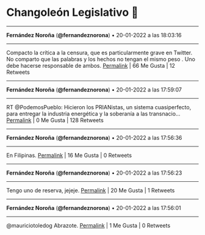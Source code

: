 # Changoleón Legislativo 🙈
*****
**Fernández Noroña** (**@fernandeznorona**) • 20-01-2022 a las 18:03:16
*****
Compacto la crítica a la censura, que es particularmente grave en Twitter. No comparto que las palabras y los hechos no tengan el mismo peso . Uno debe hacerse responsable de ambos.
[Permalink](https://twitter.com/fernandeznorona/status/1484345823701860357) | 66 Me Gusta | 12 Retweets
*****
**Fernández Noroña** (**@fernandeznorona**) • 20-01-2022 a las 17:59:07
*****
RT @PodemosPueblo: Hicieron los PRIANistas, un sistema cuasiperfecto, para entregar la industria energética y la soberanía a las transnacio…
[Permalink](https://twitter.com/fernandeznorona/status/1484344776304381957) | 0 Me Gusta | 128 Retweets
*****
**Fernández Noroña** (**@fernandeznorona**) • 20-01-2022 a las 17:56:36
*****
En Filipinas.
[Permalink](https://twitter.com/fernandeznorona/status/1484344146089308163) | 16 Me Gusta | 0 Retweets
*****
**Fernández Noroña** (**@fernandeznorona**) • 20-01-2022 a las 17:56:23
*****
Tengo uno de reserva, jejeje.
[Permalink](https://twitter.com/fernandeznorona/status/1484344088082063362) | 20 Me Gusta | 1 Retweets
*****
**Fernández Noroña** (**@fernandeznorona**) • 20-01-2022 a las 17:56:01
*****
@mauriciotoledog Abrazote.
[Permalink](https://twitter.com/fernandeznorona/status/1484343999297056769) | 1 Me Gusta | 0 Retweets